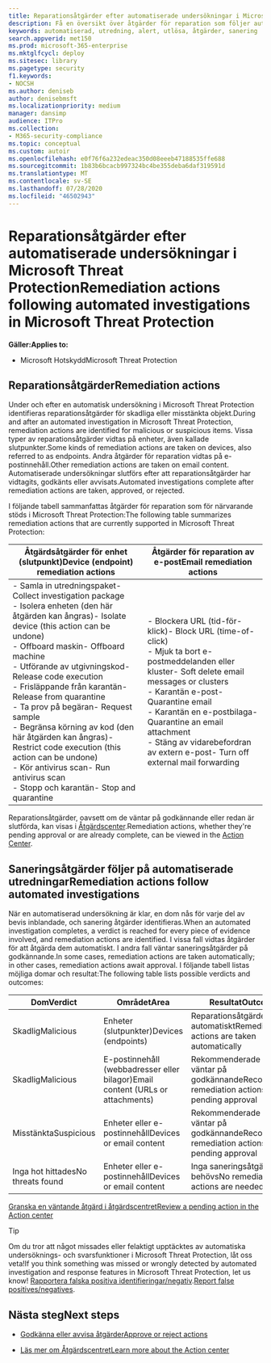 ```yaml
---
title: Reparationsåtgärder efter automatiserade undersökningar i Microsoft Threat Protection
description: Få en översikt över åtgärder för reparation som följer automatiserade undersökningar i Microsoft Threat Protection
keywords: automatiserad, utredning, alert, utlösa, åtgärder, sanering
search.appverid: met150
ms.prod: microsoft-365-enterprise
ms.mktglfcycl: deploy
ms.sitesec: library
ms.pagetype: security
f1.keywords:
- NOCSH
ms.author: deniseb
author: denisebmsft
ms.localizationpriority: medium
manager: dansimp
audience: ITPro
ms.collection:
- M365-security-compliance
ms.topic: conceptual
ms.custom: autoir
ms.openlocfilehash: e0f76f6a232edeac350d08eeeb47188535ffe688
ms.sourcegitcommit: 1b83b6bcacb997324bc4be355deba6daf319591d
ms.translationtype: MT
ms.contentlocale: sv-SE
ms.lasthandoff: 07/28/2020
ms.locfileid: "46502943"
---
```

# <a name="remediation-actions-following-automated-investigations-in-microsoft-threat-protection"></a><span data-ttu-id="29f84-104">Reparationsåtgärder efter automatiserade undersökningar i Microsoft Threat Protection</span><span class="sxs-lookup"><span data-stu-id="29f84-104">Remediation actions following automated investigations in Microsoft Threat Protection</span></span>

<span data-ttu-id="29f84-105">**Gäller:**</span><span class="sxs-lookup"><span data-stu-id="29f84-105">**Applies to:**</span></span>
- <span data-ttu-id="29f84-106">Microsoft Hotskydd</span><span class="sxs-lookup"><span data-stu-id="29f84-106">Microsoft Threat Protection</span></span>


## <a name="remediation-actions"></a><span data-ttu-id="29f84-107">Reparationsåtgärder</span><span class="sxs-lookup"><span data-stu-id="29f84-107">Remediation actions</span></span>

<span data-ttu-id="29f84-108">Under och efter en automatisk undersökning i Microsoft Threat Protection identifieras reparationsåtgärder för skadliga eller misstänkta objekt.</span><span class="sxs-lookup"><span data-stu-id="29f84-108">During and after an automated investigation in Microsoft Threat Protection, remediation actions are identified for malicious or suspicious items.</span></span> <span data-ttu-id="29f84-109">Vissa typer av reparationsåtgärder vidtas på enheter, även kallade slutpunkter.</span><span class="sxs-lookup"><span data-stu-id="29f84-109">Some kinds of remediation actions are taken on devices, also referred to as endpoints.</span></span> <span data-ttu-id="29f84-110">Andra åtgärder för reparation vidtas på e-postinnehåll.</span><span class="sxs-lookup"><span data-stu-id="29f84-110">Other remediation actions are taken on email content.</span></span> <span data-ttu-id="29f84-111">Automatiserade undersökningar slutförs efter att reparationsåtgärder har vidtagits, godkänts eller avvisats.</span><span class="sxs-lookup"><span data-stu-id="29f84-111">Automated investigations complete after remediation actions are taken, approved, or rejected.</span></span>

<span data-ttu-id="29f84-112">I följande tabell sammanfattas åtgärder för reparation som för närvarande stöds i Microsoft Threat Protection:</span><span class="sxs-lookup"><span data-stu-id="29f84-112">The following table summarizes remediation actions that are currently supported in Microsoft Threat Protection:</span></span> 

|<span data-ttu-id="29f84-113">Åtgärdsåtgärder för enhet (slutpunkt)</span><span class="sxs-lookup"><span data-stu-id="29f84-113">Device (endpoint) remediation actions</span></span>  |<span data-ttu-id="29f84-114">Åtgärder för reparation av e-post</span><span class="sxs-lookup"><span data-stu-id="29f84-114">Email remediation actions</span></span>  |
|---------|---------|
|<span data-ttu-id="29f84-115">- Samla in utredningspaket</span><span class="sxs-lookup"><span data-stu-id="29f84-115">- Collect investigation package</span></span> <br/><span data-ttu-id="29f84-116">- Isolera enheten (den här åtgärden kan ångras)</span><span class="sxs-lookup"><span data-stu-id="29f84-116">- Isolate device (this action can be undone)</span></span><br/><span data-ttu-id="29f84-117">- Offboard maskin</span><span class="sxs-lookup"><span data-stu-id="29f84-117">- Offboard machine</span></span> <br/><span data-ttu-id="29f84-118">- Utförande av utgivningskod</span><span class="sxs-lookup"><span data-stu-id="29f84-118">- Release code execution</span></span> <br/><span data-ttu-id="29f84-119">- Frisläppande från karantän</span><span class="sxs-lookup"><span data-stu-id="29f84-119">- Release from quarantine</span></span> <br/><span data-ttu-id="29f84-120">- Ta prov på begäran</span><span class="sxs-lookup"><span data-stu-id="29f84-120">- Request sample</span></span> <br/><span data-ttu-id="29f84-121">- Begränsa körning av kod (den här åtgärden kan ångras)</span><span class="sxs-lookup"><span data-stu-id="29f84-121">- Restrict code execution (this action can be undone)</span></span> <br/><span data-ttu-id="29f84-122">- Kör antivirus scan</span><span class="sxs-lookup"><span data-stu-id="29f84-122">- Run antivirus scan</span></span> <br/><span data-ttu-id="29f84-123">- Stopp och karantän</span><span class="sxs-lookup"><span data-stu-id="29f84-123">- Stop and quarantine</span></span>      |<span data-ttu-id="29f84-124">- Blockera URL (tid-för-klick)</span><span class="sxs-lookup"><span data-stu-id="29f84-124">- Block URL (time-of-click)</span></span><br/><span data-ttu-id="29f84-125">- Mjuk ta bort e-postmeddelanden eller kluster</span><span class="sxs-lookup"><span data-stu-id="29f84-125">- Soft delete email messages or clusters</span></span><br/><span data-ttu-id="29f84-126">- Karantän e-post</span><span class="sxs-lookup"><span data-stu-id="29f84-126">- Quarantine email</span></span><br/><span data-ttu-id="29f84-127">- Karantän en e-postbilaga</span><span class="sxs-lookup"><span data-stu-id="29f84-127">- Quarantine an email attachment</span></span><br/><span data-ttu-id="29f84-128">- Stäng av vidarebefordran av extern e-post</span><span class="sxs-lookup"><span data-stu-id="29f84-128">- Turn off external mail forwarding</span></span>          |

<span data-ttu-id="29f84-129">Reparationsåtgärder, oavsett om de väntar på godkännande eller redan är slutförda, kan visas i [Åtgärdscenter](https://docs.microsoft.com/microsoft-365/security/mtp/mtp-action-center).</span><span class="sxs-lookup"><span data-stu-id="29f84-129">Remediation actions, whether they're pending approval or are already complete, can be viewed in the [Action Center](https://docs.microsoft.com/microsoft-365/security/mtp/mtp-action-center).</span></span>

## <a name="remediation-actions-follow-automated-investigations"></a><span data-ttu-id="29f84-130">Saneringsåtgärder följer på automatiserade utredningar</span><span class="sxs-lookup"><span data-stu-id="29f84-130">Remediation actions follow automated investigations</span></span>

<span data-ttu-id="29f84-131">När en automatiserad undersökning är klar, en dom nås för varje del av bevis inblandade, och sanering åtgärder identifieras.</span><span class="sxs-lookup"><span data-stu-id="29f84-131">When an automated investigation completes, a verdict is reached for every piece of evidence involved, and remediation actions are identified.</span></span> <span data-ttu-id="29f84-132">I vissa fall vidtas åtgärder för att åtgärda dem automatiskt. I andra fall väntar saneringsåtgärder på godkännande.</span><span class="sxs-lookup"><span data-stu-id="29f84-132">In some cases, remediation actions are taken automatically; in other cases, remediation actions await approval.</span></span> <span data-ttu-id="29f84-133">I följande tabell listas möjliga domar och resultat:</span><span class="sxs-lookup"><span data-stu-id="29f84-133">The following table lists possible verdicts and outcomes:</span></span>

|<span data-ttu-id="29f84-134">Dom</span><span class="sxs-lookup"><span data-stu-id="29f84-134">Verdict</span></span>    |<span data-ttu-id="29f84-135">Området</span><span class="sxs-lookup"><span data-stu-id="29f84-135">Area</span></span>    |<span data-ttu-id="29f84-136">Resultat</span><span class="sxs-lookup"><span data-stu-id="29f84-136">Outcomes</span></span>|
|------|------|------|
|<span data-ttu-id="29f84-137">Skadlig</span><span class="sxs-lookup"><span data-stu-id="29f84-137">Malicious</span></span>    |<span data-ttu-id="29f84-138">Enheter (slutpunkter)</span><span class="sxs-lookup"><span data-stu-id="29f84-138">Devices (endpoints)</span></span>    |<span data-ttu-id="29f84-139">Reparationsåtgärder vidtas automatiskt</span><span class="sxs-lookup"><span data-stu-id="29f84-139">Remediation actions are taken automatically</span></span>|
|<span data-ttu-id="29f84-140">Skadlig</span><span class="sxs-lookup"><span data-stu-id="29f84-140">Malicious</span></span>    |<span data-ttu-id="29f84-141">E-postinnehåll (webbadresser eller bilagor)</span><span class="sxs-lookup"><span data-stu-id="29f84-141">Email content (URLs or attachments)</span></span> | <span data-ttu-id="29f84-142">Rekommenderade åtgärder väntar på godkännande</span><span class="sxs-lookup"><span data-stu-id="29f84-142">Recommended remediation actions are pending approval</span></span>|
|<span data-ttu-id="29f84-143">Misstänkta</span><span class="sxs-lookup"><span data-stu-id="29f84-143">Suspicious</span></span>    |<span data-ttu-id="29f84-144">Enheter eller e-postinnehåll</span><span class="sxs-lookup"><span data-stu-id="29f84-144">Devices or email content</span></span> |<span data-ttu-id="29f84-145">Rekommenderade åtgärder väntar på godkännande</span><span class="sxs-lookup"><span data-stu-id="29f84-145">Recommended remediation actions are pending approval</span></span>|
|<span data-ttu-id="29f84-146">Inga hot hittades</span><span class="sxs-lookup"><span data-stu-id="29f84-146">No threats found</span></span>    |<span data-ttu-id="29f84-147">Enheter eller e-postinnehåll</span><span class="sxs-lookup"><span data-stu-id="29f84-147">Devices or email content</span></span>    |<span data-ttu-id="29f84-148">Inga saneringsåtgärder behövs</span><span class="sxs-lookup"><span data-stu-id="29f84-148">No remediation actions are needed</span></span>|

[<span data-ttu-id="29f84-149">Granska en väntande åtgärd i åtgärdscentret</span><span class="sxs-lookup"><span data-stu-id="29f84-149">Review a pending action in the Action center</span></span>](mtp-autoir-actions.md#review-a-pending-action-in-the-action-center)

> [!TIP]
> <span data-ttu-id="29f84-150">Om du tror att något missades eller felaktigt upptäcktes av automatiska undersöknings- och svarsfunktioner i Microsoft Threat Protection, låt oss veta!</span><span class="sxs-lookup"><span data-stu-id="29f84-150">If you think something was missed or wrongly detected by automated investigation and response features in Microsoft Threat Protection, let us know!</span></span> <span data-ttu-id="29f84-151">[Rapportera falska positiva identifieringar/negativ](mtp-autoir-report-false-positives-negatives.md).</span><span class="sxs-lookup"><span data-stu-id="29f84-151">[Report false positives/negatives](mtp-autoir-report-false-positives-negatives.md).</span></span>

## <a name="next-steps"></a><span data-ttu-id="29f84-152">Nästa steg</span><span class="sxs-lookup"><span data-stu-id="29f84-152">Next steps</span></span>

- [<span data-ttu-id="29f84-153">Godkänna eller avvisa åtgärder</span><span class="sxs-lookup"><span data-stu-id="29f84-153">Approve or reject actions</span></span>](https://docs.microsoft.com/microsoft-365/security/mtp/mtp-autoir-actions)

- [<span data-ttu-id="29f84-154">Läs mer om Åtgärdscentret</span><span class="sxs-lookup"><span data-stu-id="29f84-154">Learn more about the Action center</span></span>](https://docs.microsoft.com/microsoft-365/security/mtp/mtp-action-center)
